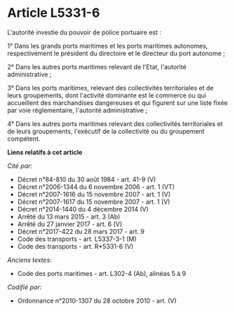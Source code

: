 # Article L5331-6

L'autorité investie du pouvoir de police portuaire est :

1° Dans les grands ports maritimes et les ports maritimes autonomes, respectivement le président du directoire et le
directeur du port autonome ;

2° Dans les autres ports maritimes relevant de l'Etat, l'autorité administrative ;

3° Dans les ports maritimes, relevant des collectivités territoriales et de leurs groupements, dont l'activité dominante est
le commerce ou qui accueillent des marchandises dangereuses et qui figurent sur une liste fixée par voie réglementaire,
l'autorité administrative ;

4° Dans les autres ports maritimes relevant des collectivités territoriales et de leurs groupements, l'exécutif de la
collectivité ou du groupement compétent.

**Liens relatifs à cet article**

_Cité par_:

  - Décret n°84-810 du 30 août 1984 - art. 41-9 (V)
  - Décret n°2006-1344 du 6 novembre 2006 - art. 1 (VT)
  - Décret n°2007-1616 du 15 novembre 2007 - art. 1 (V)
  - Décret n°2007-1617 du 15 novembre 2007 - art. 1 (V)
  - Décret n°2014-1440 du 4 décembre 2014 (V)
  - Arrêté du 13 mars 2015 - art. 3 (Ab)
  - Arrêté du 27 janvier 2017 - art. 6 (V)
  - Décret n°2017-422 du 28 mars 2017 - art. 9
  - Code des transports - art. L5337-3-1 (M)
  - Code des transports - art. R*5331-6 (V)

_Anciens textes_:

  - Code des ports maritimes - art. L302-4 (Ab), alinéas 5 à 9

_Codifié par_:

  - Ordonnance n°2010-1307 du 28 octobre 2010 - art. (V)
